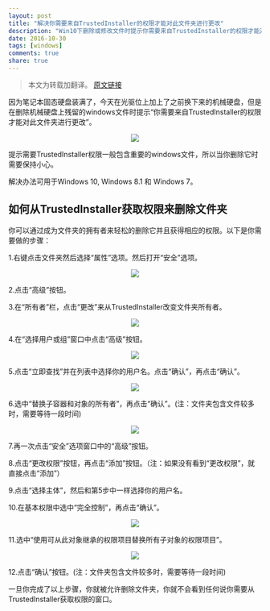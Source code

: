 ```yaml
---
layout: post
title: "解决你需要来自TrustedInstaller的权限才能对此文件夹进行更改"
description: "Win10下删除或修改文件时提示你需要来自TrustedInstaller的权限才能对此文件夹进行更改"
date: 2016-10-30
tags: [windows]
comments: true
share: true
---
```


> 本文为转载加翻译。
> [原文链接](http://fixpcnyc.com/you-require-permission-from-trustedinstaller-to-make-changes-to-this-folder-fixed/)

因为笔记本固态硬盘装满了，今天在光驱位上加上了之前换下来的机械硬盘，但是在删除机械硬盘上残留的windows文件时提示“你需要来自TrustedInstaller的权限才能对此文件夹进行更改”。

<div align="center">
  <img src="{{ site.baseurl }}\images\TrustedInstaller_1.PNG" class="img-no-border-radius"/>
</div>

提示需要TrustedInstaller权限一般包含重要的windows文件，所以当你删除它时需要保持小心。

解决办法可用于Windows 10, Windows 8.1 和 Windows 7。

## 如何从TrustedInstaller获取权限来删除文件夹

你可以通过成为文件夹的拥有者来轻松的删除它并且获得相应的权限。以下是你需要做的步骤：

1.右键点击文件夹然后选择“属性”选项。然后打开“安全”选项。

<div align="center">
  <img src="{{ site.baseurl }}\images\TrustedInstaller_2.png" class="img-no-border-radius"/>
</div>

2.点击“高级”按钮。

3.在“所有者”栏，点击“更改”来从TrustedInstaller改变文件夹所有者。

<div align="center">
  <img src="{{ site.baseurl }}\images\TrustedInstaller_3.png" class="img-no-border-radius"/>
</div>

4.在“选择用户或组”窗口中点击“高级”按钮。

<div align="center">
  <img src="{{ site.baseurl }}\images\TrustedInstaller_4.png" class="img-no-border-radius"/>
</div>

5.点击“立即查找”并在列表中选择你的用户名。点击“确认”，再点击“确认”。

<div align="center">
  <img src="{{ site.baseurl }}\images\TrustedInstaller_5.png" class="img-no-border-radius"/>
</div>

6.选中“替换子容器和对象的所有者”，再点击“确认”。(注：文件夹包含文件较多时，需要等待一段时间)

<div align="center">
  <img src="{{ site.baseurl }}\images\TrustedInstaller_6.png" class="img-no-border-radius"/>
</div>

7.再一次点击“安全”选项窗口中的“高级”按钮。

8.点击“更改权限”按钮，再点击“添加”按钮。（注：如果没有看到“更改权限”，就直接点击“添加”）

9.点击“选择主体”，然后和第5步中一样选择你的用户名。

10.在基本权限中选中“完全控制”，再点击“确认”。

<div align="center">
  <img src="{{ site.baseurl }}\images\TrustedInstaller_7.png" class="img-no-border-radius"/>
</div>

11.选中“使用可从此对象继承的权限项目替换所有子对象的权限项目”。

<div align="center">
  <img src="{{ site.baseurl }}\images\TrustedInstaller_8.png" class="img-no-border-radius"/>
</div>

12.点击“确认”按钮。(注：文件夹包含文件较多时，需要等待一段时间)

一旦你完成了以上步骤，你就被允许删除文件夹，你就不会看到任何说你需要从TrustedInstaller获取权限的窗口。
